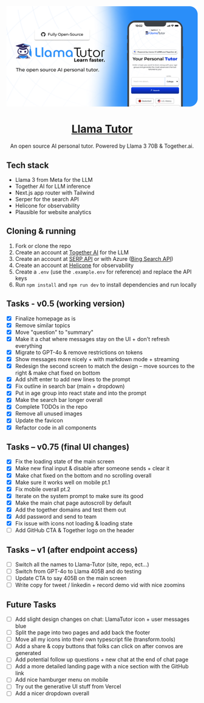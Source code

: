 <a href="https://www.llamatutor.com">
  <img alt="Llama Tutor" src="./public/og-image.png">
  <h1 align="center">Llama Tutor</h1>
</a>

<p align="center">
  An open source AI personal tutor. Powered by Llama 3 70B & Together.ai.
</p>

## Tech stack

- Llama 3 from Meta for the LLM
- Together AI for LLM inference
- Next.js app router with Tailwind
- Serper for the search API
- Helicone for observability
- Plausible for website analytics

## Cloning & running

1. Fork or clone the repo
2. Create an account at [Together AI](https://dub.sh/together-ai) for the LLM
3. Create an account at [SERP API](https://serper.dev/) or with Azure ([Bing Search API](https://www.microsoft.com/en-us/bing/apis/bing-web-search-api))
4. Create an account at [Helicone](https://www.helicone.ai/) for observability
5. Create a `.env` (use the `.example.env` for reference) and replace the API keys
6. Run `npm install` and `npm run dev` to install dependencies and run locally

## Tasks - v0.5 (working version)

- [x] Finalize homepage as is
- [x] Remove similar topics
- [x] Move "question" to "summary"
- [x] Make it a chat where messages stay on the UI + don't refresh everything
- [x] Migrate to GPT-4o & remove restrictions on tokens
- [x] Show messages more nicely + with markdown mode + streaming
- [x] Redesign the second screen to match the design – move sources to the right & make chat fixed on bottom
- [x] Add shift enter to add new lines to the prompt
- [x] Fix outline in search bar (main + dropdown)
- [x] Put in age group into react state and into the prompt
- [x] Make the search bar longer overall
- [x] Complete TODOs in the repo
- [x] Remove all unused images
- [x] Update the favicon
- [x] Refactor code in all components

## Tasks – v0.75 (final UI changes)

- [x] Fix the loading state of the main screen
- [x] Make new final input & disable after someone sends + clear it
- [x] Make chat fixed on the bottom and no scrolling overall
- [x] Make sure it works well on mobile pt.1
- [x] Fix mobile overall pt.2
- [x] Iterate on the system prompt to make sure its good
- [x] Make the main chat page autoscroll by default
- [x] Add the together domains and test them out
- [x] Add password and send to team
- [x] Fix issue with icons not loading & loading state
- [ ] Add GitHub CTA & Together logo on the header

## Tasks – v1 (after endpoint access)

- [ ] Switch all the names to Llama-Tutor (site, repo, ect...)
- [ ] Switch from GPT-4o to Llama 405B and do testing
- [ ] Update CTA to say 405B on the main screen
- [ ] Write copy for tweet / linkedin + record demo vid with nice zoomins

## Future Tasks

- [ ] Add slight design changes on chat: LlamaTutor icon + user messages blue
- [ ] Split the page into two pages and add back the footer
- [ ] Move all my icons into their own typescript file (transform.tools)
- [ ] Add a share & copy buttons that folks can click on after convos are generated
- [ ] Add potential follow up questions + new chat at the end of chat page
- [ ] Add a more detailed landing page with a nice section with the GitHub link
- [ ] Add nice hamburger menu on mobile
- [ ] Try out the generative UI stuff from Vercel
- [ ] Add a nicer dropdown overall
